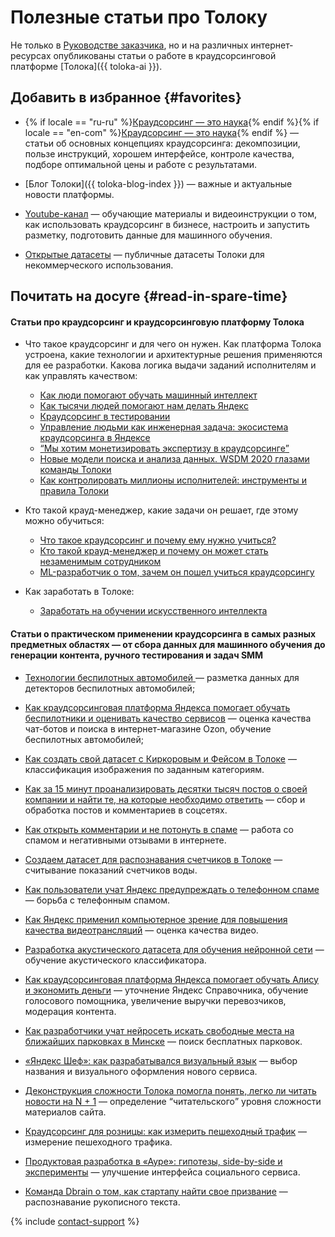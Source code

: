 # Полезные статьи про Толоку

Не только в [Руководстве заказчика](../../index.md), но и на различных интернет-ресурсах опубликованы статьи о работе в краудсорсинговой платформе [Толока]({{ toloka-ai }}).

## Добавить в избранное {#favorites}

- {% if locale == "ru-ru" %}[Краудсорсинг — это наука](https://toloka.ai/ru/knowledgebase/){% endif %}{% if locale == "en-com" %}[Краудсорсинг — это наука](https://toloka.ai/knowledgebase/){% endif %} — статьи об основных концепциях краудсорсинга: декомпозиции, пользе инструкций, хорошем интерфейсе, контроле качества, подборе оптимальной цены и работе с результатами.
- [Блог Толоки]({{ toloka-blog-index }}) — важные и актуальные новости платформы.

- [Youtube-канал](https://www.youtube.com/channel/UC3ECut-9h01eI1qsnx-GHKA) — обучающие материалы и видеоинструкции о том, как использовать краудсорсинг в бизнесе, настроить и запустить разметку, подготовить данные для машинного обучения.
- [Открытые датасеты](https://toloka.ai/ru/datasets) — публичные датасеты Толоки для некоммерческого использования.

## Почитать на досуге {#read-in-spare-time}

#### Статьи про краудсорсинг и краудсорсинговую платформу Толока

- Что такое краудсорсинг и для чего он нужен. Как платформа Толока устроена, какие технологии и архитектурные решения применяются для ее разработки. Какова логика выдачи заданий исполнителям и как управлять качеством:
    - [Как люди помогают обучать машинный интеллект](https://habr.com/ru/company/yandex/blog/305956/)
    - [Как тысячи людей помогают нам делать Яндекс](https://habr.com/ru/company/yandex/blog/358462/)
    - [Краудсорсинг в тестировании](https://habr.com/ru/company/jugru/blog/425247/)
    - [Управление людьми как инженерная задача: экосистема краудсорсинга в Яндексе](https://www.highload.ru/moscow/2018/abstracts/4329)
    - [<q>Мы хотим монетизировать экспертизу в краудсорсинге</q>](https://rb.ru/longread/yandex-toloka/)
    - [Новые модели поиска и анализа данных. WSDM 2020 глазами команды Толоки](https://habr.com/ru/company/yandex/blog/496004/)
    - [Как контролировать миллионы исполнителей: инструменты и правила Толоки](https://vc.ru/yandexbusiness/161073-kak-kontrolirovat-milliony-ispolniteley-instrumenty-i-pravila-yandeks-toloki)

- Кто такой крауд-менеджер, какие задачи он решает, где этому можно обучиться:
    - [Что такое краудсорсинг и почему ему нужно учиться?](https://academy.yandex.ru/posts/chto-takoe-kraudsorsing-i-pochemu-emu-nuzhno-uchitsya)
    - [Кто такой крауд-менеджер и почему он может стать незаменимым сотрудником](https://rb.ru/opinion/kraud-menedzhery/)
    - [ML-разработчик о том, зачем он пошел учиться краудсорсингу](https://academy.yandex.ru/posts/ml-razrabotchik-o-tom-zachem-on-poshel-uchitsya-kraudsorsingu)

- Как заработать в Толоке:
    - [Заработать на обучении искусственного интеллекта](https://vc.ru/hr/73782-zarabotat-na-obuchenii-iskusstvennogo-intellekta)


#### Статьи о практическом применении краудсорсинга в самых разных предметных областях — от сбора данных для машинного обучения до генерации контента, ручного тестирования и задач SMM

- [Технологии беспилотных автомобилей ](https://habr.com/ru/company/yandex/blog/350414/) — разметка данных для детекторов беспилотных автомобилей;
- [Как краудсорсинговая платформа Яндекса помогает обучать беспилотники и оценивать качество сервисов](https://habr.com/ru/company/yandex/blog/427605/) — оценка качества чат-ботов и поиска в интернет-магазине Ozon, обучение беспилотных автомобилей;
- [Как создать свой датасет с Киркоровым и Фейсом в Толоке](https://habr.com/ru/company/ods/blog/358574/) — классификация изображения по заданным категориям.

- [Как за 15 минут проанализировать десятки тысяч постов о своей компании и найти те, на которые необходимо ответить](https://vc.ru/marketing/90567-kak-za-15-minut-proanalizirovat-desyatki-tysyach-postov-o-svoey-kompanii-i-nayti-te-na-kotorye-neobhodimo-otvetit) — сбор и обработка постов и комментариев в соцсетях.

- [Как открыть комментарии и не потонуть в спаме](https://habr.com/ru/company/yandex/blog/490836/) — работа со спамом и негативными отзывами в интернете.

- [Создаем датасет для распознавания счетчиков в Толоке](https://habr.com/ru/company/ods/blog/469633/) — считывание показаний счетчиков воды.

- [Как пользователи учат Яндекс предупреждать о телефонном спаме](https://habr.com/ru/company/yandex/blog/353210/) — борьба с телефонным спамом.
- [Как Яндекс применил компьютерное зрение для повышения качества видеотрансляций](https://habr.com/ru/company/yandex/blog/422561/) — оценка качества видео.
- [Разработка акустического датасета для обучения нейронной сети](https://habr.com/ru/company/speechpro/blog/427397/) — обучение акустического классификатора.
- [Как краудсорсинговая платформа Яндекса помогает обучать Алису и экономить деньги](https://habr.com/ru/company/yandex/blog/430034/) — уточнение Яндекс Справочника, обучение голосового помощника, увеличение выручки перевозчиков, модерация контента.
- [Как разработчики учат нейросеть искать свободные места на ближайших парковках в Минске](https://dev.by/news/SpotVision) — поиск бесплатных парковок.
- [«Яндекс Шеф»: как разрабатывался визуальный язык](https://vc.ru/yandex.chef/65291-yandeks-shef-kak-razrabatyvalsya-vizualnyy-yazyk) — выбор названия и визуального оформления нового сервиса.
- [Деконструкция сложности Толока помогла понять, легко ли читать новости на N + 1](https://nplus1.ru/material/2019/09/19/toloka) — определение <q>читательского</q> уровня сложности материалов сайта.
- [Краудсорсинг для розницы: как измерить пешеходный трафик](https://merchandising.ru/infobank/cases/kraudsorsing-dlya-roznitsy-kak-izmerit-peshekhodnyy-trafik/) — измерение пешеходного трафика.
- [Продуктовая разработка в «Ауре»: гипотезы, side-by-side и эксперименты](https://vc.ru/growth/125090-produktovaya-razrabotka-v-aure-gipotezy-side-by-side-i-eksperimenty) — улучшение интерфейса социального сервиса.
- [Команда Dbrain о том, как стартапу найти свое призвание](https://vc.ru/life/128273-ne-slushayte-druzey-slushayte-rynok-komanda-dbrain-o-tom-kak-startapu-nayti-svoe-prizvanie) — распознавание рукописного текста.

{% include [contact-support](../_includes/contact-support-help.md) %}